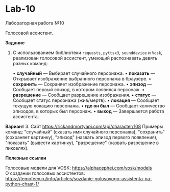 # Lab-10
Лабораторная работа №10

Голосовой ассистент.

**Задание**

1. С использованием библиотеки ```requests```, ```pyttsx3```, ```sounddevice``` и ```Vosk```, реализован голосовой ассистент, умеющий распознавать девять разных команд:

	•   **случайный** — Выбирает случайного персонажа.
	•	**показать** — Открывает изображение выбранного персонажа в браузере.
	•	**сохранить** — Сохраняет изображение персонажа.
	•	**эпизод** — Сообщает первый эпизод, в котором появился персонаж.
	•	**разрешение** — Сообщает разрешение изображения.
	•	**статус** — Сообщает статус персонажа (жив/мертв).
	•	**локация** — Сообщает текущую локацию персонажа.
	•	**где он был** — Сообщает количество эпизодов, в которых был персонаж.
	•	**выход** — Завершается работа ассистента.


**Вариант**
3. Сайт https://rickandmortyapi.com/api/character/108 Примеры команд: "случайный" (сказать имя случайного персонажа), "сохранить" (сохраняет картинку), "эпизод" (назвать эпизод первого появления), "показать" (вывести картинку), "разрешение" (назвать разрешение в пикселях).  


**Полезные ссылки**
 
Голосовые модели для VOSK: https://alphacephei.com/vosk/models  
О создании голосовых ассистентов: https://temofeev.ru/info/articles/sozdanie-golosovogo-assistenta-na-python-chast-1/

